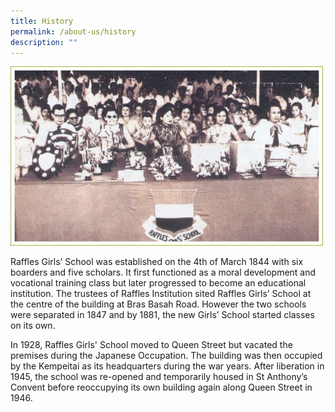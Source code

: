 ```yaml
---
title: History
permalink: /about-us/history
description: ""
---
```

![](/images/hist_3.jpeg)

Raffles Girls’ School was established on the 4th of March 1844 with six boarders and five scholars. It first functioned as a moral development and vocational training class but later progressed to become an educational institution. The trustees of Raffles Institution sited Raffles Girls’ School at the centre of the building at Bras Basah Road. However the two schools were separated in 1847 and by 1881, the new Girls’ School started classes on its own.

In 1928, Raffles Girls' School moved to Queen Street but vacated the premises during the Japanese Occupation. The building was then occupied by the Kempeitai as its headquarters during the war years. After liberation in 1945, the school was re-opened and temporarily housed in St Anthony’s Convent before reoccupying its own building again along Queen Street in 1946.